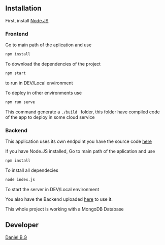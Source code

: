 ## Installation

First, install [Node.JS](https://nodejs.org/)

### Frontend

Go to main path of the aplication and use

```bash
npm install
```

To download the dependencies of the project

```bash
npm start
```

to run in DEV/Local environment

To deploy in other environments use

```bash
npm run serve
```

This command generate a `./build ` folder, this folder have compiled code of the app to deploy in some cloud service

### Backend

This application uses its own endpoint you have the source code [here](https://github.com/dani-b-g/backedn-phones-react)

If you have Node.JS installed, Go to main path of the aplication and use

```bash
npm install
```

To install all dependecies

```bash
node index.js
```

To start the server in DEV/Local environment

You also have the Backend uploaded [here](https://phonex-react.herokuapp.com/) to use it.

This whole project is working with a MongoDB Database

## Developer

[Daniel.B.G](https://www.linkedin.com/in/daniel-b-g/)
